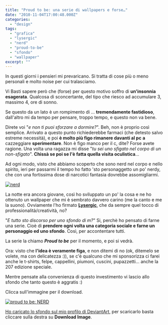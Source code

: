 ```yaml
---
title: "Proud to be: una serie di wallpapers e forse…"
date: "2010-11-04T17:00:48.000Z"
categories:
  - "design"
tags:
  - "grafica"
  - "lysergic"
  - "nerd"
  - "proud-to-be"
  - "sfondo"
  - "wallpaper"
excerpt: ""
---
```


In questi giorni i pensieri mi prevaricano. Si tratta di cose più o meno personali e molto noise per cui tralasciamo.

Vi Basti sapere però che (forse) per questo motivo soffro di **un'insonnia esagerata**. Qualcosa di sconcertante, del tipo che riesco ad accumulare 3, massimo 4, ore di sonno.

Se questo da un lato è un rompimento di ... **tremendamente fastidioso**, dall'altro mi da tempo per pensare, troppo tempo, e questo non va bene.

Direte voi "_e non ti puoi sforzare a dormire?_". Beh, non è proprio così semplice. Arrivato a questo punto richiederebbe farmaci (che detesto salvo estreme necessità), e poi **è molto più figo rimanere davanti al pc** **a** cazzeggiare **sperimentare**. Non è figo manco per il c, dite? Forse avete ragione. Una volta una ragazza mi disse "_tu sei uno sfigato nel corpo di un non-sfigato_". **Chissà se poi se l'è fatta quella visita oculistica**...

Ad ogni modo, visto che abbiamo scoperto che sono nerd nel corpo e nello spirito, ieri per passarmi il tempo ho fatto 'sto personaggetto un po' nerdy, che con una fortissima dose di narcotici fantasia dovrebbe assomigliarmi.

[![](https://enricodeleo.s3.eu-south-1.amazonaws.com/uploads/2010/11/nerd.jpg "nerd")](https://enricodeleo.s3.eu-south-1.amazonaws.com/uploads/2010/11/nerd.jpg")

La notte era ancora giovane, così ho sviluppato un po' la cosa e ne ho ottenuto un wallpaper che mi è sembrato davvero carino (me la canto e me la suono). Ovviamente l'ho firmato [**Lysergic**](http://www.lysergicstudio.com), che da sempre quel tocco di professionalità/creatività, no?

"_E tutto sto discorso per uno sfondo di m?_" Si, perchè ho pensato di farne una serie. Cioè di **prendere ogni volta una categoria sociale e farne un personaggio ed uno sfondo**. Così, per accontentare tutti.

La serie la chiamo **_Proud to be_** per il momento, e poi si vedrà.

Ora: visto che **l'idea è veramente figa**, e non ditemi di no (ok, ditemelo se volete, ma con delicatezza :)), se c'è qualcuno che mi sponsorizza ci farei anche le t-shirts, felpe, cappellini, piumoni, cuscini, pupazzetti... anche la 207 edizione speciale.

Mentre pensate alla convenienza di questo investimento vi lascio allo sfondo che tanto questo è aggratis :)

Clicca sull'immagine per il download.

[![](https://enricodeleo.s3.eu-south-1.amazonaws.com/images/proud_to_be__nerd_by_lysergicstudio-d3256c9.jpg "proud to be: NERD")](http://fav.me/d3256c9)

[Ho caricato lo sfondo sul mio profilo di DeviantArt](http://fav.me/d3256c9), per scaricarlo basta cliccare sulla destra su **Download Image**.
